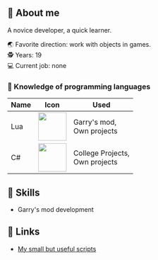 ## 👻 About me

A novice developer, a quick learner.

🌏 Favorite direction: work with objects in games. <br/>
🕵 Years: 19 <br/>
💻 Current job: none <br/>

### 🚩 Knowledge of programming languages
Name | Icon | Used |
--- | --- | --- |
Lua | <img src="https://user-images.githubusercontent.com/93148118/146674903-a1b59ca2-bfe7-4fb2-aa74-88f8d9e7a117.png" width="64" height="64" /> | Garry's mod, <br/> Own projects
C# | <img src="https://user-images.githubusercontent.com/93148118/146675113-2f868089-44b5-4462-90f8-81d4922c3156.png" width="64" height="64" /> | College Projects, <br /> Own projects 

## 🔧 Skills
- Garry's mod development
## 📄 Links 
- [My small but useful scripts](https://gist.github.com/AnyControl)
